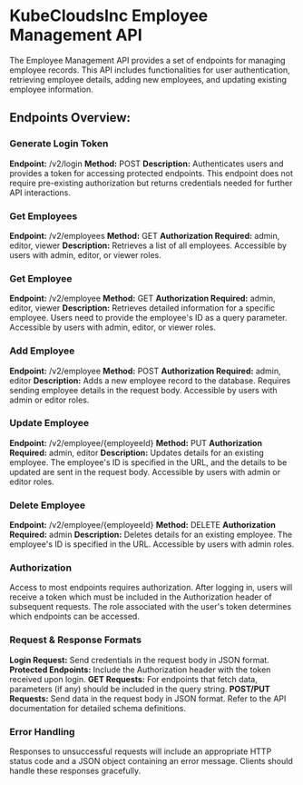 # **KubeCloudsInc Employee Management API**

The Employee Management API provides a set of endpoints for managing employee records. This API includes functionalities for user authentication, retrieving employee details, adding new employees, and updating existing employee information.

## **Endpoints Overview:**

### **Generate Login Token**
**Endpoint:** /v2/login
**Method:** POST
**Description:** Authenticates users and provides a token for accessing protected endpoints. This endpoint does not require pre-existing authorization but returns credentials needed for further API interactions.

### **Get Employees**
**Endpoint:** /v2/employees
**Method:** GET
**Authorization Required:** admin, editor, viewer
**Description:** Retrieves a list of all employees. Accessible by users with admin, editor, or viewer roles.

### **Get Employee**
**Endpoint:** /v2/employee
**Method:** GET
**Authorization Required:** admin, editor, viewer
**Description:** Retrieves detailed information for a specific employee. Users need to provide the employee's ID as a query parameter. Accessible by users with admin, editor, or viewer roles.

### **Add Employee**
**Endpoint:** /v2/employee
**Method:** POST
**Authorization Required:** admin, editor
**Description:** Adds a new employee record to the database. Requires sending employee details in the request body. Accessible by users with admin or editor roles.

### **Update Employee**
**Endpoint:** /v2/employee/{employeeId}
**Method:** PUT
**Authorization Required:** admin, editor
**Description:** Updates details for an existing employee. The employee's ID is specified in the URL, and the details to be updated are sent in the request body. Accessible by users with admin or editor roles.

### **Delete Employee**
**Endpoint:** /v2/employee/{employeeId}
**Method:** DELETE
**Authorization Required:** admin
**Description:** Deletes details for an existing employee. The employee's ID is specified in the URL. Accessible by users with admin roles.

### **Authorization**
Access to most endpoints requires authorization. After logging in, users will receive a token which must be included in the Authorization header of subsequent requests. The role associated with the user's token determines which endpoints can be accessed.

### **Request & Response Formats**
**Login Request:** Send credentials in the request body in JSON format.
**Protected Endpoints:** Include the Authorization header with the token received upon login.
**GET Requests:** For endpoints that fetch data, parameters (if any) should be included in the query string.
**POST/PUT Requests:** Send data in the request body in JSON format. Refer to the API documentation for detailed schema definitions.

### **Error Handling**
Responses to unsuccessful requests will include an appropriate HTTP status code and a JSON object containing an error message. Clients should handle these responses gracefully.
